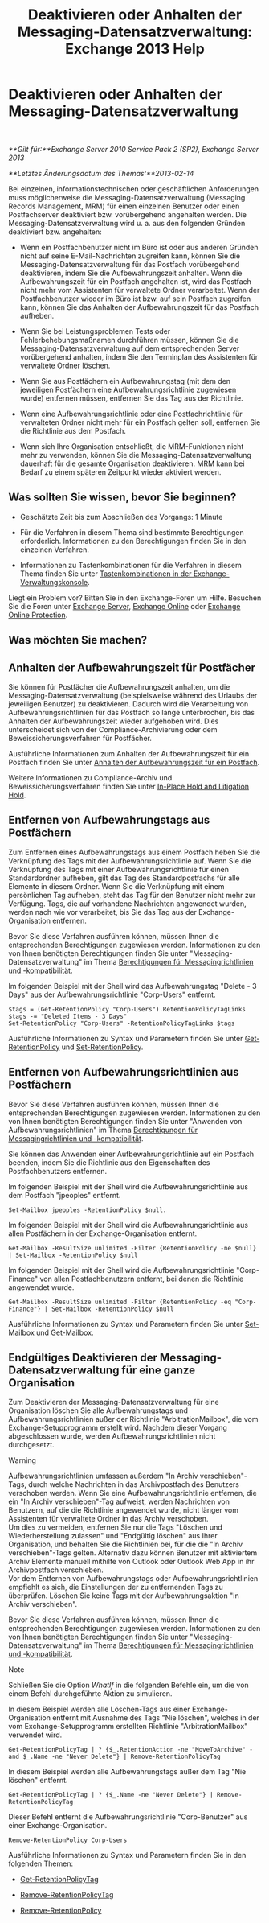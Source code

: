﻿---
title: 'Deaktivieren oder Anhalten der Messaging-Datensatzverwaltung: Exchange 2013 Help'
TOCTitle: Deaktivieren oder Anhalten der Messaging-Datensatzverwaltung
ms:assetid: 631191aa-3bba-4ebf-a727-c48ed2ebe176
ms:mtpsurl: https://technet.microsoft.com/de-de/library/Aa998580(v=EXCHG.150)
ms:contentKeyID: 52062860
ms.date: 04/24/2018
mtps_version: v=EXCHG.150
ms.translationtype: HT
---

# Deaktivieren oder Anhalten der Messaging-Datensatzverwaltung

 

_**Gilt für:**Exchange Server 2010 Service Pack 2 (SP2), Exchange Server 2013_

_**Letztes Änderungsdatum des Themas:**2013-02-14_

Bei einzelnen, informationstechnischen oder geschäftlichen Anforderungen muss möglicherweise die Messaging-Datensatzverwaltung (Messaging Records Management, MRM) für einen einzelnen Benutzer oder einen Postfachserver deaktiviert bzw. vorübergehend angehalten werden. Die Messaging-Datensatzverwaltung wird u. a. aus den folgenden Gründen deaktiviert bzw. angehalten:

  - Wenn ein Postfachbenutzer nicht im Büro ist oder aus anderen Gründen nicht auf seine E-Mail-Nachrichten zugreifen kann, können Sie die Messaging-Datensatzverwaltung für das Postfach vorübergehend deaktivieren, indem Sie die Aufbewahrungszeit anhalten. Wenn die Aufbewahrungszeit für ein Postfach angehalten ist, wird das Postfach nicht mehr vom Assistenten für verwaltete Ordner verarbeitet. Wenn der Postfachbenutzer wieder im Büro ist bzw. auf sein Postfach zugreifen kann, können Sie das Anhalten der Aufbewahrungszeit für das Postfach aufheben.

  - Wenn Sie bei Leistungsproblemen Tests oder Fehlerbehebungsmaßnamen durchführen müssen, können Sie die Messaging-Datensatzverwaltung auf dem entsprechenden Server vorübergehend anhalten, indem Sie den Terminplan des Assistenten für verwaltete Ordner löschen.

  - Wenn Sie aus Postfächern ein Aufbewahrungstag (mit dem den jeweiligen Postfächern eine Aufbewahrungsrichtlinie zugewiesen wurde) entfernen müssen, entfernen Sie das Tag aus der Richtlinie.

  - Wenn eine Aufbewahrungsrichtlinie oder eine Postfachrichtlinie für verwalteten Ordner nicht mehr für ein Postfach gelten soll, entfernen Sie die Richtlinie aus dem Postfach.

  - Wenn sich Ihre Organisation entschließt, die MRM-Funktionen nicht mehr zu verwenden, können Sie die Messaging-Datensatzverwaltung dauerhaft für die gesamte Organisation deaktivieren. MRM kann bei Bedarf zu einem späteren Zeitpunkt wieder aktiviert werden.

## Was sollten Sie wissen, bevor Sie beginnen?

  - Geschätzte Zeit bis zum Abschließen des Vorgangs: 1 Minute

  - Für die Verfahren in diesem Thema sind bestimmte Berechtigungen erforderlich. Informationen zu den Berechtigungen finden Sie in den einzelnen Verfahren.

  - Informationen zu Tastenkombinationen für die Verfahren in diesem Thema finden Sie unter [Tastenkombinationen in der Exchange-Verwaltungskonsole](keyboard-shortcuts-in-the-exchange-admin-center-exchange-online-protection-help.md).

Liegt ein Problem vor? Bitten Sie in den Exchange-Foren um Hilfe. Besuchen Sie die Foren unter [Exchange Server](https://go.microsoft.com/fwlink/p/?linkid=60612), [Exchange Online](https://go.microsoft.com/fwlink/p/?linkid=267542) oder [Exchange Online Protection](https://go.microsoft.com/fwlink/p/?linkid=285351).

## Was möchten Sie machen?

## Anhalten der Aufbewahrungszeit für Postfächer

Sie können für Postfächer die Aufbewahrungszeit anhalten, um die Messaging-Datensatzverwaltung (beispielsweise während des Urlaubs der jeweiligen Benutzer) zu deaktivieren. Dadurch wird die Verarbeitung von Aufbewahrungsrichtlinien für das Postfach so lange unterbrochen, bis das Anhalten der Aufbewahrungszeit wieder aufgehoben wird. Dies unterscheidet sich von der Compliance-Archivierung oder dem Beweissicherungsverfahren für Postfächer.

Ausführliche Informationen zum Anhalten der Aufbewahrungszeit für ein Postfach finden Sie unter [Anhalten der Aufbewahrungszeit für ein Postfach](place-a-mailbox-on-retention-hold-exchange-2013-help.md).

Weitere Informationen zu Compliance-Archiv und Beweissicherungsverfahren finden Sie unter [In-Place Hold and Litigation Hold](in-place-hold-and-litigation-hold-exchange-2013-help.md).

## Entfernen von Aufbewahrungstags aus Postfächern

Zum Entfernen eines Aufbewahrungstags aus einem Postfach heben Sie die Verknüpfung des Tags mit der Aufbewahrungsrichtlinie auf. Wenn Sie die Verknüpfung des Tags mit einer Aufbewahrungsrichtlinie für einen Standardordner aufheben, gilt das Tag des Standardpostfachs für alle Elemente in diesem Ordner. Wenn Sie die Verknüpfung mit einem persönlichen Tag aufheben, steht das Tag für den Benutzer nicht mehr zur Verfügung. Tags, die auf vorhandene Nachrichten angewendet wurden, werden nach wie vor verarbeitet, bis Sie das Tag aus der Exchange-Organisation entfernen.

Bevor Sie diese Verfahren ausführen können, müssen Ihnen die entsprechenden Berechtigungen zugewiesen werden. Informationen zu den von Ihnen benötigten Berechtigungen finden Sie unter "Messaging-Datensatzverwaltung" im Thema [Berechtigungen für Messagingrichtlinien und -kompatibilität](messaging-policy-and-compliance-permissions-exchange-2013-help.md).

Im folgenden Beispiel mit der Shell wird das Aufbewahrungstag "Delete - 3 Days" aus der Aufbewahrungsrichtlinie "Corp-Users" entfernt.

    $tags = (Get-RetentionPolicy "Corp-Users").RetentionPolicyTagLinks
    $tags -= "Deleted Items - 3 Days"
    Set-RetentionPolicy "Corp-Users" -RetentionPolicyTagLinks $tags

Ausführliche Informationen zu Syntax und Parametern finden Sie unter [Get-RetentionPolicy](https://technet.microsoft.com/de-de/library/dd298086\(v=exchg.150\)) und [Set-RetentionPolicy](https://technet.microsoft.com/de-de/library/dd335196\(v=exchg.150\)).

## Entfernen von Aufbewahrungsrichtlinien aus Postfächern

Bevor Sie diese Verfahren ausführen können, müssen Ihnen die entsprechenden Berechtigungen zugewiesen werden. Informationen zu den von Ihnen benötigten Berechtigungen finden Sie unter "Anwenden von Aufbewahrungsrichtlinien" im Thema [Berechtigungen für Messagingrichtlinien und -kompatibilität](messaging-policy-and-compliance-permissions-exchange-2013-help.md).

Sie können das Anwenden einer Aufbewahrungsrichtlinie auf ein Postfach beenden, indem Sie die Richtlinie aus den Eigenschaften des Postfachbenutzers entfernen.

Im folgenden Beispiel mit der Shell wird die Aufbewahrungsrichtlinie aus dem Postfach "jpeoples" entfernt.

    Set-Mailbox jpeoples -RetentionPolicy $null.

Im folgenden Beispiel mit der Shell wird die Aufbewahrungsrichtlinie aus allen Postfächern in der Exchange-Organisation entfernt.

    Get-Mailbox -ResultSize unlimited -Filter {RetentionPolicy -ne $null} | Set-Mailbox -RetentionPolicy $null

Im folgenden Beispiel mit der Shell wird die Aufbewahrungsrichtlinie "Corp-Finance" von allen Postfachbenutzern entfernt, bei denen die Richtlinie angewendet wurde.

    Get-Mailbox -ResultSize unlimited -Filter {RetentionPolicy -eq "Corp-Finance"} | Set-Mailbox -RetentionPolicy $null

Ausführliche Informationen zu Syntax und Parametern finden Sie unter [Set-Mailbox](https://technet.microsoft.com/de-de/library/bb123981\(v=exchg.150\)) und [Get-Mailbox](https://technet.microsoft.com/de-de/library/bb123685\(v=exchg.150\)).

## Endgültiges Deaktivieren der Messaging-Datensatzverwaltung für eine ganze Organisation

Zum Deaktivieren der Messaging-Datensatzverwaltung für eine Organisation löschen Sie alle Aufbewahrungstags und Aufbewahrungsrichtlinien außer der Richtlinie "ArbitrationMailbox", die vom Exchange-Setupprogramm erstellt wird. Nachdem dieser Vorgang abgeschlossen wurde, werden Aufbewahrungsrichtlinien nicht durchgesetzt.


> [!WARNING]
> Aufbewahrungsrichtlinien umfassen außerdem "In Archiv verschieben"-Tags, durch welche Nachrichten in das Archivpostfach des Benutzers verschoben werden. Wenn Sie eine Aufbewahrungsrichtlinie entfernen, die ein "In Archiv verschieben"-Tag aufweist, werden Nachrichten von Benutzern, auf die die Richtlinie angewendet wurde, nicht länger vom Assistenten für verwaltete Ordner in das Archiv verschoben.<BR>Um dies zu vermeiden, entfernen Sie nur die Tags "Löschen und Wiederherstellung zulassen" und "Endgültig löschen" aus Ihrer Organisation, und behalten Sie die Richtlinien bei, für die die "In Archiv verschieben"-Tags gelten. Alternativ dazu können Benutzer mit aktiviertem Archiv Elemente manuell mithilfe von Outlook oder Outlook Web App in ihr Archivpostfach verschieben.<BR>Vor dem Entfernen von Aufbewahrungstags oder Aufbewahrungsrichtlinien empfiehlt es sich, die Einstellungen der zu entfernenden Tags zu überprüfen. Löschen Sie keine Tags mit der Aufbewahrungsaktion "In Archiv verschieben".



Bevor Sie diese Verfahren ausführen können, müssen Ihnen die entsprechenden Berechtigungen zugewiesen werden. Informationen zu den von Ihnen benötigten Berechtigungen finden Sie unter "Messaging-Datensatzverwaltung" im Thema [Berechtigungen für Messagingrichtlinien und -kompatibilität](messaging-policy-and-compliance-permissions-exchange-2013-help.md).


> [!NOTE]
> Schließen Sie die Option <EM>WhatIf</EM> in die folgenden Befehle ein, um die von einem Befehl durchgeführte Aktion zu simulieren.



In diesem Beispiel werden alle Löschen-Tags aus einer Exchange-Organisation entfernt mit Ausnahme des Tags "Nie löschen", welches in der vom Exchange-Setupprogramm erstellten Richtlinie "ArbitrationMailbox" verwendet wird.

    Get-RetentionPolicyTag | ? {$_.RetentionAction -ne "MoveToArchive" -and $_.Name -ne "Never Delete"} | Remove-RetentionPolicyTag

In diesem Beispiel werden alle Aufbewahrungstags außer dem Tag "Nie löschen" entfernt.

    Get-RetentionPolicyTag | ? {$_.Name -ne "Never Delete"} | Remove-RetentionPolicyTag

Dieser Befehl entfernt die Aufbewahrungsrichtlinie "Corp-Benutzer" aus einer Exchange-Organisation.

    Remove-RetentionPolicy Corp-Users

Ausführliche Informationen zu Syntax und Parametern finden Sie in den folgenden Themen:

  - [Get-RetentionPolicyTag](https://technet.microsoft.com/de-de/library/dd298009\(v=exchg.150\))

  - [Remove-RetentionPolicyTag](https://technet.microsoft.com/de-de/library/dd335092\(v=exchg.150\))

  - [Remove-RetentionPolicy](https://technet.microsoft.com/de-de/library/dd297962\(v=exchg.150\))

